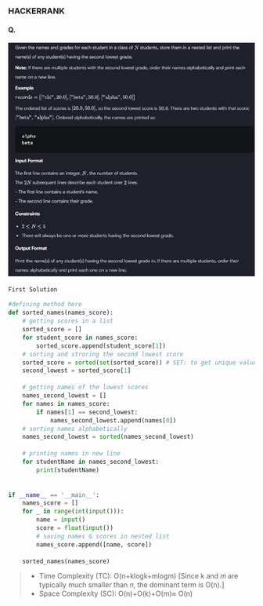 ### HACKERRANK

#### Q. 
![alt text](image-2.png)

```First Solution```

```python
#defining method here
def sorted_names(names_score):
    # getting scores in a list
    sorted_score = []
    for student_score in names_score:
        sorted_score.append(student_score[1])
    # sorting and stroring the second lowest score     
    sorted_score = sorted(set(sorted_score)) # SET: to get unique values
    second_lowest = sorted_score[1]
    
    # getting names of the lowest scores    
    names_second_lowest = []    
    for names in names_score:
        if names[1] == second_lowest:
            names_second_lowest.append(names[0])
    # sorting names alphabetically
    names_second_lowest = sorted(names_second_lowest)        
            
    # printing names in new line
    for studentName in names_second_lowest:
        print(studentName)
        
        
if __name__ == '__main__':
    names_score = []
    for _ in range(int(input())):
        name = input()
        score = float(input())
        # saving names & scores in nested list
        names_score.append([name, score])
        
    sorted_names(names_score)
```
>- Time Complexity (TC): O(n+klogk+mlogm) [Since k and 𝑚 are typically much smaller than 𝑛, the dominant term is O(n).]
>- Space Complexity (SC): O(n)+O(k)+O(m)≈ O(n)